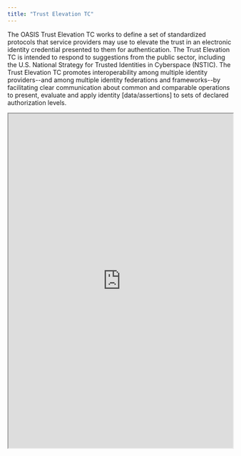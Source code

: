 ```yaml
---
title: "Trust Elevation TC"
---
```


The OASIS Trust Elevation TC works to define a set of standardized protocols that service providers may use to elevate the trust in an electronic identity credential presented to them for authentication. The Trust Elevation TC is intended to respond to suggestions from the public sector, including the U.S. National Strategy for Trusted Identities in Cyberspace (NSTIC). The Trust Elevation TC promotes interoperability among multiple identity providers--and among multiple identity federations and frameworks--by facilitating clear communication about common and comparable operations to present, evaluate and apply identity [data/assertions] to sets of declared authorization levels.

<iframe height="750" width="100%" src="https://ewelton.github.io/ktest/wiki.html#Trust%20Elevation%20TC"></iframe>
